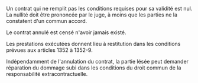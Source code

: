 Un contrat qui ne remplit pas les conditions requises pour sa validité est nul. La nullité doit être prononcée par le juge, à moins que les parties ne la constatent d'un commun accord. 


  

Le contrat annulé est censé n'avoir jamais existé. 


  

Les prestations exécutées donnent lieu à restitution dans les conditions prévues aux articles 1352 à 1352-9. 


  

Indépendamment de l'annulation du contrat, la partie lésée peut demander réparation du dommage subi dans les conditions du droit commun de la responsabilité extracontractuelle.


  
